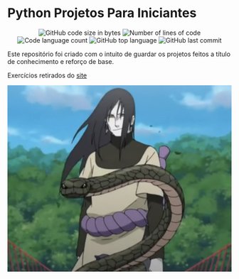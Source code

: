 # Python Projetos Para Iniciantes

<p align="center">
	<img alt="GitHub code size in bytes" src="https://img.shields.io/github/languages/code-size/ldsleticia/projetos_iniciantes_python?" />
	<img alt="Number of lines of code" src="https://img.shields.io/tokei/lines/github/ldsleticia/projetos_iniciantes_python?" />
	<img alt="Code language count" src="https://img.shields.io/github/languages/count/ldsleticia/projetos_iniciantes_python?" />
	<img alt="GitHub top language" src="https://img.shields.io/github/languages/top/ldsleticia/projetos_iniciantes_python?" />
	<img alt="GitHub last commit" src="https://img.shields.io/github/last-commit/ldsleticia/projetos_iniciantes_python?color=blue" />
</p>

Este repositório foi criado com o intuito de guardar os projetos feitos a título de conhecimento e reforço de base.

Exercícios retirados do [site](https://devaprender.com/5-ideias-de-projetos-python-para-iniciantes/)

<p align="center">
  <img alt="Orochimaru" src="https://github.com/ldsleticia/projetos_iniciantes_python/blob/main/assets/CX-_XJLWMAAQdc-.png" />
</p>
